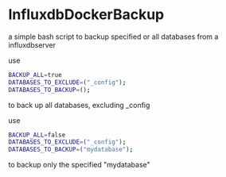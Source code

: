 # InfluxdbDockerBackup
a simple bash script to backup specified or all databases from a influxdbserver 

use 
```bash 
BACKUP_ALL=true 
DATABASES_TO_EXCLUDE=("_config"); 
DATABASES_TO_BACKUP=(); 
``` 
to back up all databases, excluding _config

use 
```bash 
BACKUP_ALL=false 
DATABASES_TO_EXCLUDE=("_config"); 
DATABASES_TO_BACKUP=("mydatabase"); 
```
to backup only the specified "mydatabase"
